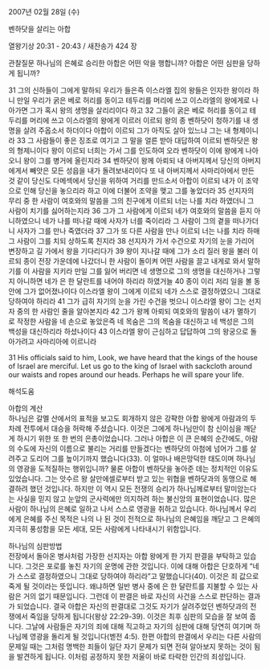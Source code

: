 2007년 02월 28일 (수)

벤하닷을 살리는 아합



열왕기상 20:31 - 20:43 / 새찬송가 424 장


관찰질문
하나님의 은혜로 승리한 아합은 어떤 악을 행합니까?
아합은 어떤 심판을 당하게 됩니까?

31 그의 신하들이 그에게 말하되 우리가 들은즉 이스라엘 집의 왕들은 인자한 왕이라 하니 만일 우리가 굵은 베로 허리를 동이고 테두리를 머리에 쓰고 이스라엘의 왕에게로 나아가면 그가 혹시 왕의 생명을 살리리이다 하고 32 그들이 굵은 베로 허리를 동이고 테두리를 머리에 쓰고 이스라엘의 왕에게 이르러 이르되 왕의 종 벤하닷이 청하기를 내 생명을 살려 주옵소서 하더이다 아합이 이르되 그가 아직도 살아 있느냐 그는 내 형제이니라 33 그 사람들이 좋은 징조로 여기고 그 말을 얼른 받아 대답하여 이르되 벤하닷은 왕의 형제니이다 왕이 이르되 너희는 가서 그를 인도하여 오라 벤하닷이 이에 왕에게 나아오니 왕이 그를 병거에 올린지라 34 벤하닷이 왕께 아뢰되 내 아버지께서 당신의 아버지에게서 빼앗은 모든 성읍을 내가 돌려보내리이다 또 내 아버지께서 사마리아에서 만든 것 같이 당신도 다메섹에서 당신을 위하여 거리를 만드소서 아합이 이르되 내가 이 조약으로 인해 당신을 놓으리라 하고 이에 더불어 조약을 맺고 그를 놓았더라 35 선지자의 무리 중 한 사람이 여호와의 말씀을 그의 친구에게 이르되 너는 나를 치라 하였더니 그 사람이 치기를 싫어하는지라 36 그가 그 사람에게 이르되 네가 여호와의 말씀을 듣지 아니하였으니 네가 나를 떠나갈 때에 사자가 너를 죽이리라 그 사람이 그의 곁을 떠나가더니 사자가 그를 만나 죽였더라 37 그가 또 다른 사람을 만나 이르되 너는 나를 치라 하매 그 사람이 그를 치되 상하도록 친지라 38 선지자가 가서 수건으로 자기의 눈을 가리어 변장하고 길 가에서 왕을 기다리다가 
39 왕이 지나갈 때에 그가 소리 질러 왕을 불러 이르되 종이 전장 가운데에 나갔더니 한 사람이 돌이켜 어떤 사람을 끌고 내게로 와서 말하기를 이 사람을 지키라 만일 그를 잃어 버리면 네 생명으로 그의 생명을 대신하거나 그렇지 아니하면 네가 은 한 달란트를 내어야 하리라 하였거늘 40 종이 이리 저리 일을 볼 동안에 그가 없어졌나이다 이스라엘 왕이 그에게 이르되 네가 스스로 결정하였으니 그대로 당하여야 하리라 41 그가 급히 자기의 눈을 가린 수건을 벗으니 이스라엘 왕이 그는 선지자 중의 한 사람인 줄을 알아본지라 42 그가 왕께 아뢰되 여호와의 말씀이 내가 멸하기로 작정한 사람을 네 손으로 놓았은즉 네 목숨은 그의 목숨을 대신하고 네 백성은 그의 백성을 대신하리라 하셨나이다 43 이스라엘 왕이 근심하고 답답하여 그의 왕궁으로 돌아가려고 사마리아에 이르니라 

31 His officials said to him, Look, we have heard that the kings of the house of Israel are merciful. Let us go to the king of Israel with sackcloth around our waists and ropes around our heads. Perhaps he will spare your life.

해석도움





아합의 계산  
하나님은 갈멜 산에서의 표적을 보고도 회개하지 않은 강퍅한 아합 왕에게 아람과의 두 차례 전투에서 대승을 허락해 주셨습니다. 이것은 그에게 하나님만이 참 신이심을 깨닫게 하시기 위한 또 한 번의 은총이었습니다. 그러나 아합은 이 큰 은혜의 순간에도, 아람의 수도에 자신의 이름으로 불리는 거리를 만들겠다는 벤하닷의 아첨에 넘어가 그를 살려주고 도리어 그를 높이기까지 했습니다(33). 이 얼마나 배은망덕한 태도이며 하나님의 영광을 도적질하는 행위입니까? 물론 아합이 벤하닷을 놓아준 데는 정치적인 이유도 있었습니다. 그는 앗수르 왕 살만에셀로부터 받고 있는 위협을 벤하닷과의 동맹으로 해결하려 했던 것입니다. 하지만 이 역시 모든 전쟁의 승리가 하나님께로부터 말미암는다는 사실을 믿지 않고 눈앞의 군사력에만 의지하려 하는 불신앙의 표현이었습니다. 많은 사람이 하나님의 은혜로 일하고 나서 스스로 영광을 취하고 있습니다. 하나님께서 우리에게 은혜를 주신 목적은 나의 나 된 것이 전적으로 하나님의 은혜임을 깨닫고 그 은혜의 지극히 풍성함을 모든 세대, 모든 사람에게 나타내시기 위함입니다.  

하나님의 심판방법  
전장에서 돌아온 병사처럼 가장한 선지자는 아합 왕에게 한 가지 판결을 부탁하고 있습니다. 그것은 포로를 놓친 자기의 운명에 관한 것입니다. 이에 대해 아합은 단호하게 “네가 스스로 결정하였으니 그대로 당하여야 하리라”고 말했습니다(40). 이것은 죄 값으로 죽게 될 것이라는 뜻입니다. 왜냐하면 일반 병사 중에 은 한 달란트를 지불할 수 있는 사람은 거의 없기 때문입니다. 그런데 이 판결은 바로 자신의 사건을 스스로 판단하는 결과가 되었습니다. 결국 아합은 자신의 판결대로 그것도 자기가 살려주었던 벤하닷과의 전쟁에서 죽임을 당하게 됩니다(왕상 22:29-39). 이것은 최후 심판의 모습을 잘 보여 줍니다. 그날에 사람들은 자기의 죄에 대해 직고하고 자기의 심판에 대해 당연히 여기며 하나님께 영광을 돌리게 될 것입니다(벧전 4:5). 한편 아합의 판결에서 우리는 다른 사람의 문제일 때는 그처럼 명백한 죄들이 일단 자기 문제가 되면 전혀 알아보지 못하는 것이 됨을 발견하게 됩니다. 이처럼 공정하지 못한 저울이 바로 타락한 인간의 죄성입니다.